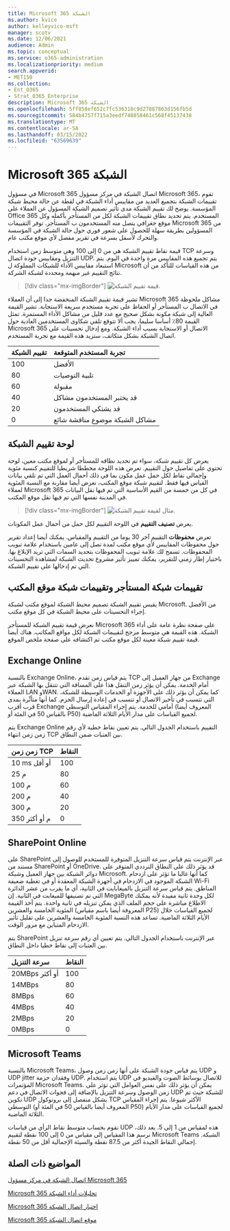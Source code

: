 ```yaml
---
title: Microsoft 365 الشبكة
ms.author: kvice
author: kelleyvice-msft
manager: scotv
ms.date: 12/06/2021
audience: Admin
ms.topic: conceptual
ms.service: o365-administration
ms.localizationpriority: medium
search.appverid:
- MET150
ms.collection:
- Ent_O365
- Strat_O365_Enterprise
description: Microsoft 365 الشبكة
ms.openlocfilehash: 5ff858ef652c7fc536310c9d27887863d156fb5d
ms.sourcegitcommit: 584b4757f715a3eedf748858461c568f45137438
ms.translationtype: MT
ms.contentlocale: ar-SA
ms.lasthandoff: 03/15/2022
ms.locfileid: "63569639"
---
```

# <a name="microsoft-365-network-assessment"></a>Microsoft 365 الشبكة

في مسؤول Microsoft 365 اتصال الشبكة في مركز مسؤول Microsoft 365، تقوم تقييمات الشبكة بتجميع العديد  من مقاييس أداء الشبكة في لقطة عن حالة محيط شبكة المؤسسة. يوضح لك تقييم الشبكة مدى تأثير تصميم الشبكة المسؤول عن العملاء على Office 365 المستخدم. يتم تحديد نطاق تقييمات الشبكة لكل من المستأجر بأكمله وكل موقع جغرافي يتصل منه المستخدمون ب المستأجر. توفر التقييمات Microsoft 365 من المسؤولين بطريقة سهلة للحصول على شعور فوري حول حالة الشبكة في المؤسسة والتحرك لأسفل بسرعة في تقرير مفصل لأي موقع مكتب عام.

قيمة نقاط تقييم الشبكة هي من 0 إلى 100 وهي متوسط زمن استخدام TCP وسرعة التنزيل ومقاييس جودة اتصال UDP. يتم تجميع هذه المقاييس مرة واحدة في اليوم. يتم استبعاد مقاييس الأداء للشبكات المملوكة ل Microsoft من هذه القياسات للتأكد من أن نتائج التقييم غير مبهمة ومحددة لشبكة الشركة.

> [!div class="mx-imgBorder"]
> ![قيمة تقييم الشبكة.](../media/m365-mac-perf/m365-mac-perf-overview-score-top.png)

تشير قيمة تقييم الشبكة المنخفضة جدا إلى أن العملاء Microsoft 365 مشاكل ملحوظة في الاتصال ب المستأجر أو الحفاظ على تجربة مستخدم سريعة الاستجابة. تشير القيمة العالية إلى شبكة مكونة بشكل صحيح مع عدد قليل من مشاكل الأداء المستمرة. تمثل القيمة 80٪ أساسا سليما، يجب ألا تتوقع تلقي شكاوى المستخدمين العادية حول Microsoft 365 الاتصال أو الاستجابة بسبب أداء الشبكة. ومع إدخال تحسينات على اتصال الشبكة بشكل متكاتف، ستزيد هذه القيمة مع تجربة المستخدم.

| تقييم الشبكة | تجربة المستخدم المتوقعة |
| :----------------- | :----------------------- |
| 100                | الأفضل                     |
| 80                 | تلبية التوصيات    |
| 60                 | مقبولة               |
| 40                 | قد يختبر المستخدمون مشاكل |
| 20                 | قد يشتكي المستخدمون       |
| 0                  | مشاكل الشبكة موضوع مناقشة شائع |

## <a name="network-assessment-panel"></a>لوحة تقييم الشبكة

يعرض كل تقييم شبكة، سواء تم تحديد نطاقه للمستأجر أو لموقع مكتب معين، لوحة تحتوي على تفاصيل حول التقييم. تعرض هذه اللوحة مخططا شريطيا للتقييم كنسبة مئوية وإجمالي نقاط لكل حمل عمل مكون بما في ذلك أحمال العمل التي تم تلقي بيانات القياس فيها فقط. لتقييم شبكة موقع المكتب، نعرض أيضا مقارنة مع النسبة المئوية لعملاء Microsoft 365 في كل من خمسة من القيم الأساسية التي تم فيها نقل البيانات في المدينة نفسها التي تم فيها نقل موقع المكتب.

> [!div class="mx-imgBorder"]
> ![مثال لقيمة تقييم الشبكة.](../media/m365-mac-perf/m365-mac-perf-overview-score.png)

يعرض **تصنيف التقييم** في اللوحة التقييم لكل حمل من أحمال عمل المكونات.

تعرض **محفوظات** التقييم آخر 30 يوما من التقييم والمقياس. يمكنك أيضا إعداد تقرير حول محفوظات المقاييس لأي موقع مكتب لمدة تصل إلى عامين باستخدام علامة تبويب المحفوظات. تسمح لك علامة تبويب المحفوظات بتحديد السمات التي تريد الإبلاغ بها. باختيار إطار زمني للتقرير، يمكنك تمييز تأثير مشروع تحديث الشبكة لمشاهدة التحسينات التي تم إدخالها على تقييم الشبكة.

## <a name="tenant-network-assessments-and-office-location-network-assessments"></a>تقييمات شبكة المستأجر وتقييمات شبكة موقع المكتب

يقيس تقييم الشبكة تصميم محيط الشبكة لموقع مكتب لشبكة Microsoft. من الأفضل إجراء التحسينات على محيط الشبكة في كل موقع مكتب.

نعرض قيمة تقييم الشبكة للمستأجر Microsoft 365 على صفحة نظرة عامة على أداء الشبكة. هذه القيمة هي متوسط مرجح لتقييمات الشبكة لكل مواقع المكاتب. هناك أيضا قيمة تقييم شبكة معينة لكل موقع مكتب تم اكتشافه على صفحة ملخص الموقع.

## <a name="exchange-online"></a>Exchange Online

بالنسبة Exchange Online، يتم قياس زمن تقدم TCP من جهاز العميل إلى Exchange أمام الخدمة. يمكن أن يؤثر زمن التنقل هذا على المسافة التي تتنقل بها الشبكة عبر العملاء LAN وWAN. كما يمكن أن يؤثر ذلك على الأجهزة أو الخدمات الوسيطة للشبكة، التي تتسبب في تأخير الاتصال أو تتسبب في إعادة إرسال الحزم. كما أنها متأثّرة بمدى قرب أقرب Exchange أمامي للخدمة. يتم إجراء المقياس التوسطي (المعروف أيضا بالقياس 50 في المئة أو P50) لجميع القياسات على مدار الأيام الثلاثة الماضية.

يتم Exchange Online التقييم باستخدام الجدول التالي. يتم تعيين نقاط خطية لأي رقم زمن زمن انتهاء TCP بين العتبات ضمن النطاق.

| زمن زمن TCP   | النقاط |
| :------------ | :----- |
| 10  ms أو أقل  | 100    |
| 25 م          | 80     |
| 100 م         | 60     |
| 200 م         | 40     |
| 300 م         | 20     |
| 350 م أو أكثر | 0      |

## <a name="sharepoint-online"></a>SharePoint Online

على SharePoint عبر الإنترنت يتم قياس سرعة التنزيل المتوفرة للمستخدم للوصول إلى مستند من SharePoint أو OneDrive. قد يؤثر ذلك على النطاق الترددي المتوفر على دوائر الشبكة بين جهاز العميل وشبكة Microsoft. كما أنها غالبا ما تؤثر على ازدحام الشبكة الموجود في الازدحام في أجهزة الشبكة المعقدة أو في تغطية ضعيفة Wi-Fi المناطق. يتم قياس سرعة التنزيل بالميغابايت في الثانية، أي ما يقرب من عشر الدائرة التي تم تصنيفها للميغابت في الثانية. إن MegaByte لكل وحدة ثانية مفيدة لأنه يمكنك الاطلاع مباشرة على حجم الملف الذي يمكن تنزيله في ثانية واحدة. يتم أخذ القيمة المئوية الخامسة والعشرين (المعروفة أيضا باسم مقياس P25) لجميع القياسات خلال الأيام الثلاثة الماضية. تساعد هذه النسبة المئوية الخامسة والعشرين على تقليل تأثير الازدحام المتباين مع مرور الوقت.

يتم SharePoint عبر الإنترنت باستخدام الجدول التالي. يتم تعيين أي رقم سرعة تنزيل بين العتبات إلى نقاط خطيا داخل النطاق.

| سرعة التنزيل | النقاط |
| :------------- | :----- |
| 20MBps أو أكثر | 100    |
| 14MBps         | 80     |
| 8MBps          | 60     |
| 4MBps          | 40     |
| 2MBps          | 20     |
| 0MBps          | 0      |

## <a name="microsoft-teams"></a>Microsoft Teams

بالنسبة Microsoft Teams، يتم قياس جودة الشبكة على أنها زمن زمن وصول UDP و UDP jitter وفقدان حزمة UDP. يتم استخدام UDP للاتصال بوسائط الصوت والفيديو في المؤتمرات Microsoft Teams. يمكن أن يؤثر ذلك على نفس العوامل التي تؤثر على زمن الوصول وسرعة التنزيل بالإضافة إلى فجوات الاتصال في دعم UDP للشبكة حيث تم تكوين UDP بشكل منفصل إلى بروتوكول TCP الأكثر شيوعا. يتم إجراء المقياس التوسطي (المعروف أيضا بالقياس 50 في المئة أو P50) لجميع القياسات على مدار الأيام الثلاثة الماضية. 

نقوم بحساب متوسط نقاط الرأي من قياسات UDP هذه لمقياس من 1 إلى 5. بعد ذلك، نرسم هذا المقياس إلى مقياس من 0 إلى 100 نقطة لتقييم Microsoft Teams الشبكة.  إجمالي النقاط الجيدة أكثر من 87.5 نقطة والسيئة الإجمالية أقل من 50 نقطة.

## <a name="related-topics"></a>المواضيع ذات الصلة

[اتصال الشبكة في مركز مسؤول Microsoft 365](office-365-network-mac-perf-overview.md)

[Microsoft 365 تحليلات أداء الشبكة](office-365-network-mac-perf-insights.md)

[Microsoft 365 اختبار اتصال الشبكة](office-365-network-mac-perf-onboarding-tool.md)

[Microsoft 365 موقع اتصال الشبكة](office-365-network-mac-location-services.md)
